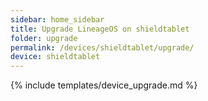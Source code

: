 ```yaml
---
sidebar: home_sidebar
title: Upgrade LineageOS on shieldtablet
folder: upgrade
permalink: /devices/shieldtablet/upgrade/
device: shieldtablet
---
```

{% include templates/device_upgrade.md %}
